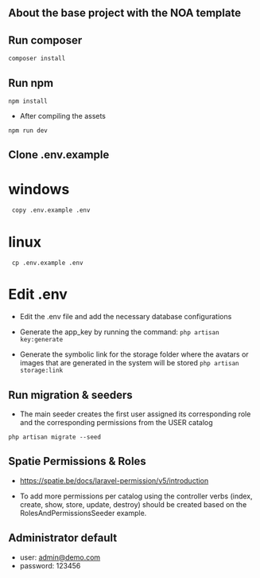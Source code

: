 ## About the base project with the NOA template

## Run composer

```composer install```

## Run npm

```npm install```

- After compiling the assets

```npm run dev```

## Clone .env.example

# windows
``` copy .env.example .env```

# linux
``` cp .env.example .env```

# Edit .env

- Edit the .env file and add the necessary database configurations
- Generate the app_key by running the command:
```php artisan key:generate```

- Generate the symbolic link for the storage folder where the avatars or images that are generated in the system will be stored
```php artisan storage:link```

## Run migration & seeders
- The main seeder creates the first user assigned its corresponding role and the corresponding permissions from the USER catalog

```php artisan migrate --seed```

## Spatie Permissions & Roles 
- https://spatie.be/docs/laravel-permission/v5/introduction

- To add more permissions per catalog using the controller verbs (index, create, show, store, update, destroy) should be created based on the RolesAndPermissionsSeeder example.

## Administrator default

- user: admin@demo.com
- password: 123456